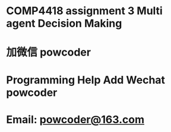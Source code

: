 # COMP4418 assignment 3 Multi agent Decision Making
# 加微信 powcoder

# Programming Help Add Wechat powcoder

# Email: powcoder@163.com

